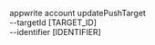 appwrite account updatePushTarget \
        --targetId [TARGET_ID] \
        --identifier [IDENTIFIER]
